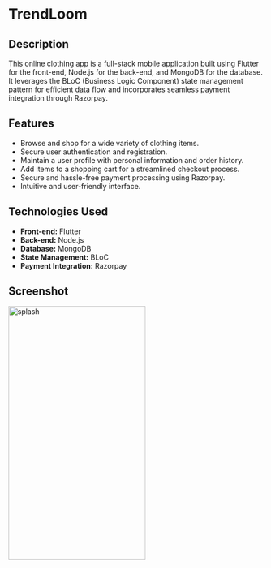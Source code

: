# TrendLoom

## Description

This online clothing app is a full-stack mobile application built using Flutter for the front-end, Node.js for the back-end, and MongoDB for the database. It leverages the BLoC (Business Logic Component) state management pattern for efficient data flow and incorporates seamless payment integration through Razorpay.

## Features

- Browse and shop for a wide variety of clothing items.
- Secure user authentication and registration.
- Maintain a user profile with personal information and order history.
- Add items to a shopping cart for a streamlined checkout process.
- Secure and hassle-free payment processing using Razorpay.
- Intuitive and user-friendly interface.

## Technologies Used

- **Front-end:** Flutter
- **Back-end:** Node.js
- **Database:** MongoDB
- **State Management:** BLoC
- **Payment Integration:** Razorpay

## Screenshot

<img src= "https://github.com/Aditya01237/Ecommerce/assets/80575917/5fef1c8d-52d5-40a6-a5ea-c89a54c7019c" alt="splash" width="270" height="500"/>
